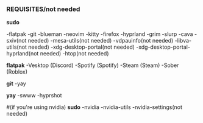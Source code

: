 ###    REQUISITES/not needed    ###


**sudo**

-flatpak
-git
-blueman
-neovim
-kitty
-firefox
-hyprland
-grim
-slurp
-cava
-sxiv(not needed)
-mesa-utils(not needed)
-vdpauinfo(not needed)
-libva-utils(not needed)
-xdg-desktop-portal(not needed)
-xdg-desktop-portal-hyprland(not needed)
-htop(not needed)

**flatpak**
-Vesktop (Discord)
-Spotify (Spotify)
-Steam (Steam)
-Sober (Roblox)


**git**
-yay


**yay**
-swww
-hyprshot


#(if you're using nvidia)
**sudo**
-nvidia
-nvidia-utils
-nvidia-settings(not needed)

